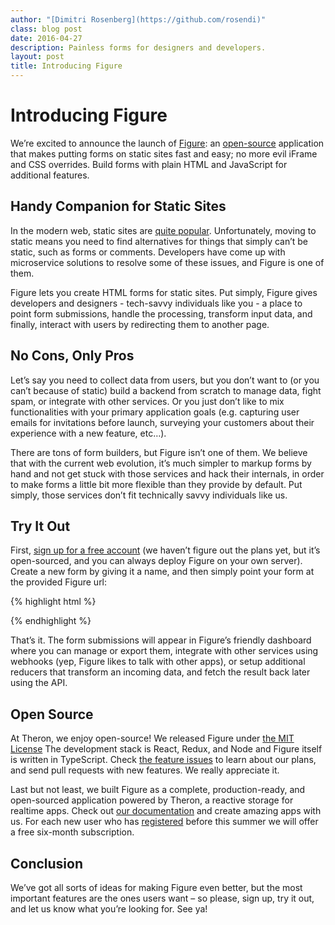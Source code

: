 ```yaml
---
author: "[Dimitri Rosenberg](https://github.com/rosendi)"
class: blog post
date: 2016-04-27
description: Painless forms for designers and developers.
layout: post
title: Introducing Figure
---
```


# Introducing Figure

We’re excited to announce the launch of [Figure](https://figure-app.com): an
[open-source](https://github.com/rosendi/figure) application that makes putting
forms on static sites fast and easy; no more evil iFrame and CSS overrides.
Build forms with plain HTML and JavaScript for additional features.

## Handy Companion for Static Sites

In the modern web, static sites are [quite popular](https://www.staticgen.com/).
Unfortunately, moving to static means you need to find alternatives for things
that simply can’t be static, such as forms or comments. Developers have come up
with microservice solutions to resolve some of these issues, and Figure is one
of them.

Figure lets you create HTML forms for static sites. Put simply, Figure gives
developers and designers - tech-savvy individuals like you - a place to point
form submissions, handle the processing, transform input data, and finally,
interact with users by redirecting them to another page.

## No Cons, Only Pros

Let’s say you need to collect data from users, but you don’t want to (or you
can’t because of static) build a backend from scratch to manage data, fight
spam, or integrate with other services. Or you just don’t like to mix
functionalities with your primary application goals (e.g. capturing user emails
for invitations before launch, surveying your customers about their experience
with a new feature, etc…).

There are tons of form builders, but Figure isn’t one of them. We believe that
with the current web evolution, it’s much simpler to markup forms by hand and
not get stuck with those services and hack their internals, in order to make
forms a little bit more flexible than they provide by default. Put simply, those
services don’t fit technically savvy individuals like us.

## Try It Out

First, [sign up for a free account](https://figure-app.com/signup) (we haven’t
figure out the plans yet, but it’s open-sourced, and you can always deploy
Figure on your own server). Create a new form by giving it a name, and then
simply point your form at the provided Figure url:

{% highlight html %}
<form action="https://figure-app.com/f/YOUR_FORM_ID" method="POST">
{% endhighlight %}

That’s it. The form submissions will appear in Figure’s friendly dashboard where
you can manage or export them, integrate with other services using webhooks
(yep, Figure likes to talk with other apps), or setup additional reducers that
transform an incoming data, and fetch the result back later using the API.

## Open Source

At Theron, we enjoy open-source! We released Figure under [the MIT License](https://github.com/rosendi/figure/blob/master/LICENSE)
The development stack is React, Redux, and Node and Figure itself is written in
TypeScript. Check [the feature issues](https://github.com/rosendi/figure/issues?q=is%3Aissue+is%3Aopen+label%3A%22type%3A+feature%22)
to learn about our plans, and send pull requests with new features. We really
appreciate it.

Last but not least, we built Figure as a complete, production-ready, and
open-sourced application powered by Theron, a reactive storage for realtime
apps. Check out [our documentation](../docs) and create amazing apps with us.
For each new user who has [registered](/signup) before this summer we will offer
a free six-month subscription.

## Conclusion

We’ve got all sorts of ideas for making Figure even better, but the most
important features are the ones users want – so please, sign up, try it out, and
let us know what you’re looking for. See ya!
